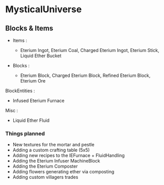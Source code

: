 # MysticalUniverse

## Blocks & Items
- Items :
  - Eterium Ingot, Eterium Coal, Charged Eterium Ingot, Eterium Stick, Liquid Ether Bucket

- Blocks :
  - Eterium Block, Charged Eterium Block, Refined Eterium Block, Eterium Ore
  
BlockEntities :
  - Infused Eterium Furnace
  
Misc :
  - Liquid Ether Fluid
  
  
  ### Things planned
  - New textures for the mortar and pestle
  - Adding a custom crafting table (5x5)
  - Adding new recipes to the IEFurnace + FluidHandling
  - Adding the Eterium Infuser MachineBlock
  - Adding the Eterium Composter
  - Adding flowers generating ether via composting
  - Adding custom villagers trades

